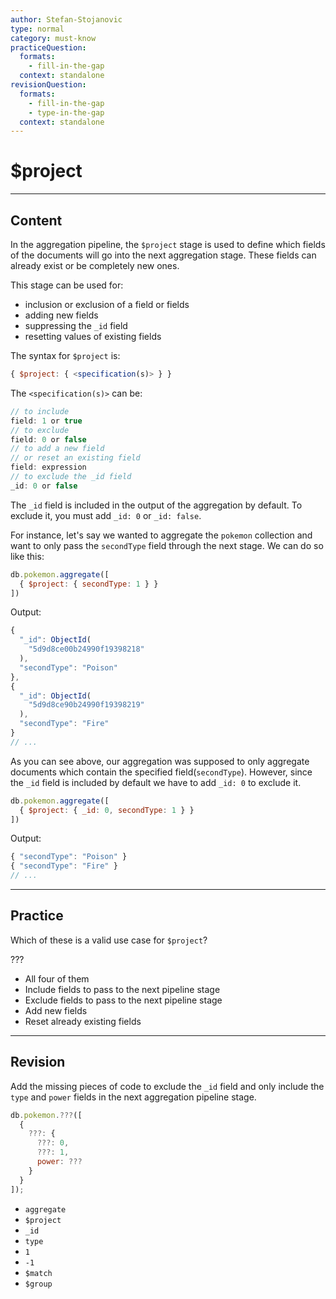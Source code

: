```yaml
---
author: Stefan-Stojanovic
type: normal
category: must-know
practiceQuestion:
  formats:
    - fill-in-the-gap
  context: standalone
revisionQuestion:
  formats:
    - fill-in-the-gap
    - type-in-the-gap
  context: standalone
---
```


# $project


---

## Content

In the aggregation pipeline, the `$project` stage is used to define which fields of the documents will go into the next aggregation stage. These fields can already exist or be completely new ones.

This stage can be used for:

- inclusion or exclusion of a field or fields
- adding new fields
- suppressing the `_id` field
- resetting values of existing fields

The syntax for `$project` is:

```javascript
{ $project: { <specification(s)> } }
```

The `<specification(s)>` can be:

```javascript
// to include
field: 1 or true
// to exclude
field: 0 or false
// to add a new field
// or reset an existing field
field: expression
// to exclude the _id field
_id: 0 or false
```

The `_id` field is included in the output of the aggregation by default. To exclude it, you must add `_id: 0` or `_id: false`.

For instance, let's say we wanted to aggregate the `pokemon` collection and want to only pass the `secondType` field through the next stage. We can do so like this:

```javascript
db.pokemon.aggregate([
  { $project: { secondType: 1 } }
])
```

Output:

```javascript
{
  "_id": ObjectId(
    "5d9d8ce00b24990f19398218"
  ),
  "secondType": "Poison"
},
{
  "_id": ObjectId(
    "5d9d8ce90b24990f19398219"
  ),
  "secondType": "Fire"
}
// ...
```

As you can see above, our aggregation was supposed to only aggregate documents which contain the specified field(`secondType`). However, since the `_id` field is included by default we have to add `_id: 0` to exclude it.

```javascript
db.pokemon.aggregate([
  { $project: { _id: 0, secondType: 1 } }
])
```

Output:

```javascript
{ "secondType": "Poison" }
{ "secondType": "Fire" }
// ...
```


---

## Practice

Which of these is a valid use case for `$project`?

???

- All four of them
- Include fields to pass to the next pipeline stage
- Exclude fields to pass to the next pipeline stage
- Add new fields
- Reset already existing fields


---

## Revision

Add the missing pieces of code to exclude the `_id` field and only include the `type` and `power` fields in the next aggregation pipeline stage.

```javascript
db.pokemon.???([
  {
    ???: { 
      ???: 0, 
      ???: 1, 
      power: ??? 
    }
  }
]);
```

- `aggregate`
- `$project`
- `_id`
- `type`
- `1`
- `-1`
- `$match`
- `$group`
